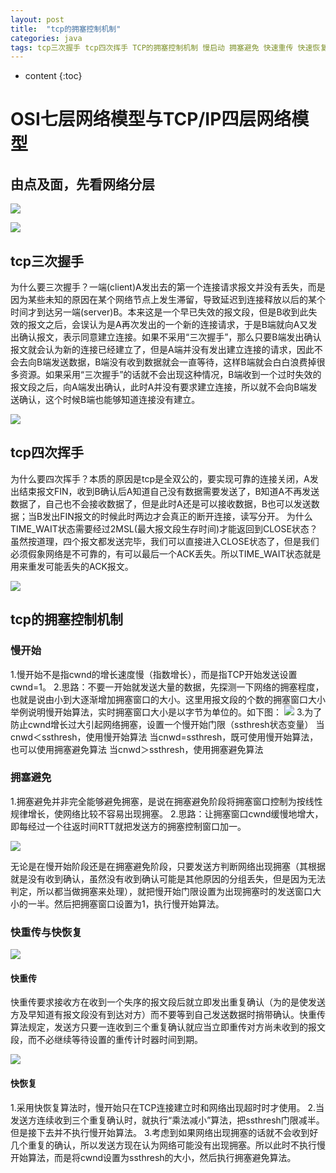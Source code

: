```yaml
---
layout: post
title:  "tcp的拥塞控制机制"
categories: java
tags: tcp三次握手 tcp四次挥手 TCP的拥塞控制机制 慢启动 拥塞避免 快速重传 快速恢复
---
```


* content
{:toc}

<!--more-->


# OSI七层网络模型与TCP/IP四层网络模型

## 由点及面，先看网络分层

![](https://ws2.sinaimg.cn/large/006tNbRwgy1fx46vtaj5sj313q0miacf.jpg)

![](https://ws2.sinaimg.cn/large/006tNbRwgy1fx471ov87xj30f60lcwgc.jpg)

## tcp三次握手
为什么要三次握手？一端(client)A发出去的第一个连接请求报文并没有丢失，而是因为某些未知的原因在某个网络节点上发生滞留，导致延迟到连接释放以后的某个时间才到达另一端(server)B。本来这是一个早已失效的报文段，但是B收到此失效的报文之后，会误认为是A再次发出的一个新的连接请求，于是B端就向A又发出确认报文，表示同意建立连接。如果不采用“三次握手”，那么只要B端发出确认报文就会认为新的连接已经建立了，但是A端并没有发出建立连接的请求，因此不会去向B端发送数据，B端没有收到数据就会一直等待，这样B端就会白白浪费掉很多资源。如果采用“三次握手”的话就不会出现这种情况，B端收到一个过时失效的报文段之后，向A端发出确认，此时A并没有要求建立连接，所以就不会向B端发送确认，这个时候B端也能够知道连接没有建立。

![](https://ws3.sinaimg.cn/large/006tNbRwgy1fx46yyszfsj310w0rin0d.jpg)

## tcp四次挥手
为什么要四次挥手？本质的原因是tcp是全双公的，要实现可靠的连接关闭，A发出结束报文FIN，收到B确认后A知道自己没有数据需要发送了，B知道A不再发送数据了，自己也不会接收数据了，但是此时A还是可以接收数据，B也可以发送数据；当B发出FIN报文的时候此时两边才会真正的断开连接，读写分开。
为什么TIME_WAIT状态需要经过2MSL(最大报文段生存时间)才能返回到CLOSE状态？
虽然按道理，四个报文都发送完毕，我们可以直接进入CLOSE状态了，但是我们必须假象网络是不可靠的，有可以最后一个ACK丢失。所以TIME_WAIT状态就是用来重发可能丢失的ACK报文。

![](https://ws1.sinaimg.cn/large/006tNbRwgy1fx46z2o102j310y0qc78r.jpg)

## tcp的拥塞控制机制

### 慢开始

1.慢开始不是指cwnd的增长速度慢（指数增长），而是指TCP开始发送设置cwnd=1。 
2.思路：不要一开始就发送大量的数据，先探测一下网络的拥塞程度，也就是说由小到大逐渐增加拥塞窗口的大小。这里用报文段的个数的拥塞窗口大小举例说明慢开始算法，实时拥塞窗口大小是以字节为单位的。如下图：
![](https://ws4.sinaimg.cn/large/006tNbRwgy1fx47vdf3nvj30w60h20xk.jpg)
3.为了防止cwnd增长过大引起网络拥塞，设置一个慢开始门限（ssthresh状态变量） 
当cnwd＜ssthresh，使用慢开始算法 
当cnwd=ssthresh，既可使用慢开始算法，也可以使用拥塞避免算法 
当cnwd＞ssthresh，使用拥塞避免算法

### 拥塞避免

1.拥塞避免并非完全能够避免拥塞，是说在拥塞避免阶段将拥塞窗口控制为按线性规律增长，使网络比较不容易出现拥塞。 
2.思路：让拥塞窗口cwnd缓慢地增大，即每经过一个往返时间RTT就把发送方的拥塞控制窗口加一。

![](https://ws4.sinaimg.cn/large/006tNbRwgy1fx47wydup9j30t40euta2.jpg)

无论是在慢开始阶段还是在拥塞避免阶段，只要发送方判断网络出现拥塞（其根据就是没有收到确认，虽然没有收到确认可能是其他原因的分组丢失，但是因为无法判定，所以都当做拥塞来处理），就把慢开始门限设置为出现拥塞时的发送窗口大小的一半。然后把拥塞窗口设置为1，执行慢开始算法。 

### 快重传与快恢复

![](https://ws1.sinaimg.cn/large/006tNbRwgy1fx47ywdt85j312w0hcwi9.jpg)

#### 快重传

快重传要求接收方在收到一个失序的报文段后就立即发出重复确认（为的是使发送方及早知道有报文段没有到达对方）而不要等到自己发送数据时捎带确认。快重传算法规定，发送方只要一连收到三个重复确认就应当立即重传对方尚未收到的报文段，而不必继续等待设置的重传计时器时间到期。 

![](https://ws4.sinaimg.cn/large/006tNbRwgy1fx4829gnyzj30ts0fswgq.jpg)

#### 快恢复

1.采用快恢复算法时，慢开始只在TCP连接建立时和网络出现超时时才使用。 
2.当发送方连续收到三个重复确认时，就执行“乘法减小”算法，把ssthresh门限减半。但是接下去并不执行慢开始算法。 
3.考虑到如果网络出现拥塞的话就不会收到好几个重复的确认，所以发送方现在认为网络可能没有出现拥塞。所以此时不执行慢开始算法，而是将cwnd设置为ssthresh的大小，然后执行拥塞避免算法。


